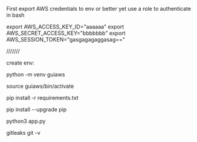First export AWS credentials to env or better yet use a role to authenticate in bash


export AWS_ACCESS_KEY_ID="aaaaaa"
export AWS_SECRET_ACCESS_KEY="bbbbbbb"
export AWS_SESSION_TOKEN="gasgagagaggasag=="

///////

create env:

python -m venv guiaws

source guiaws/bin/activate

pip install -r requirements.txt

pip install --upgrade pip


python3 app.py


gitleaks git -v

